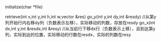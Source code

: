 initialize(char *file)

retrieve(int x,int y,int h,int w,vector<string> &res)
go_y(int y,int dy,int &resdy)
	//从第y列开始行内右移dy列（负数表示左移），实际移动的列数，存放在resdy
go_x(int dx,int y,int &resdx,int &resy)
	//从当前行下移dx行（负数表示上移），且到达第y列，实际到达的位置，实际移动的行数在resdx，实际的列数在resy

